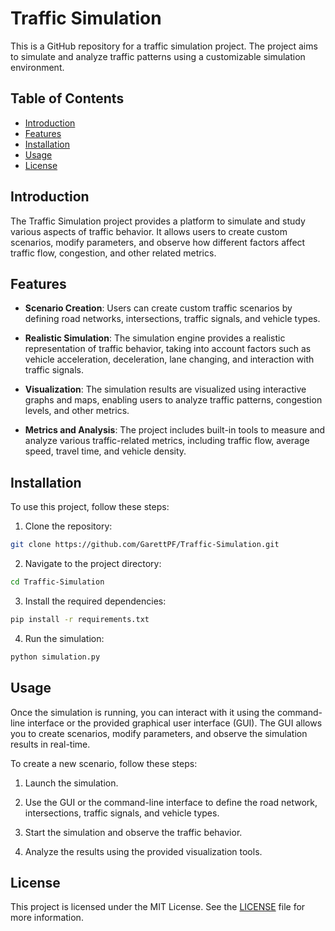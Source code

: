 # Traffic Simulation

This is a GitHub repository for a traffic simulation project. The project aims to simulate and analyze traffic patterns using a customizable simulation environment.

## Table of Contents

- [Introduction](#introduction)
- [Features](#features)
- [Installation](#installation)
- [Usage](#usage)
- [License](#license)

## Introduction

The Traffic Simulation project provides a platform to simulate and study various aspects of traffic behavior. It allows users to create custom scenarios, modify parameters, and observe how different factors affect traffic flow, congestion, and other related metrics.

## Features

- **Scenario Creation**: Users can create custom traffic scenarios by defining road networks, intersections, traffic signals, and vehicle types.

- **Realistic Simulation**: The simulation engine provides a realistic representation of traffic behavior, taking into account factors such as vehicle acceleration, deceleration, lane changing, and interaction with traffic signals.

- **Visualization**: The simulation results are visualized using interactive graphs and maps, enabling users to analyze traffic patterns, congestion levels, and other metrics.

- **Metrics and Analysis**: The project includes built-in tools to measure and analyze various traffic-related metrics, including traffic flow, average speed, travel time, and vehicle density.

## Installation

To use this project, follow these steps:

1. Clone the repository:

```bash
git clone https://github.com/GarettPF/Traffic-Simulation.git
```

2. Navigate to the project directory:

```bash
cd Traffic-Simulation
```

3. Install the required dependencies:

```bash
pip install -r requirements.txt
```

4. Run the simulation:

```bash
python simulation.py
```

## Usage

Once the simulation is running, you can interact with it using the command-line interface or the provided graphical user interface (GUI). The GUI allows you to create scenarios, modify parameters, and observe the simulation results in real-time.

To create a new scenario, follow these steps:

1. Launch the simulation.

2. Use the GUI or the command-line interface to define the road network, intersections, traffic signals, and vehicle types.

3. Start the simulation and observe the traffic behavior.

4. Analyze the results using the provided visualization tools.


## License

This project is licensed under the MIT License. See the [LICENSE](LICENSE) file for more information.
